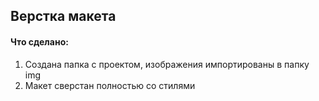 ## Верстка макета
#### Что сделано:
1. Создана папка с проектом, изображения импортированы в папку img
2. Макет сверстан полностью со стилями
